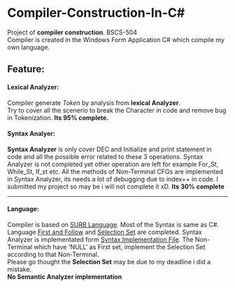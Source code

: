 # Compiler-Construction-In-C#
Project of **compiler construction**. BSCS-504  
Compiler is created in the Windows Form Application C# which compile my own language.
## Feature:
#### Lexical Analyzer:
Compiler generate *Token* by analysis from **lexical Analyzer**. </br>Try to cover all the scenerio to break the Character in code and remove bug in Tokenization. **Its 95% complete.**  </br>
#### Syntax Analyer:
**Syntax Analyzer** is only cover DEC and Initialize and print statement in code and all the possible error related to these 3 operations. Syntax Analyzer is not completed yet other operation are left for example For_St, While_St, If_st etc. All the methods of Non-Terminal CFGs are implemented in Syntax Analyzer, its needs a lot of debugging due to index++ in code. I submitted my project so may be i will not complete it xD. **Its 30% complete**
<hr>

#### Language:
Compiler is based on [SURB Language](Language/). Most of the Syntax is same as C#.  
Language [First and Follow](CFGs/First%20and%20Follow%20set.docx) and [Selection Set](CFGs/Proving%20Grammer%20is%20LL(Selection%20Set).docx) are completed.
Syntax Analyzer is implementated form [Syntax Implementation File](CFGs/Syntax_Implementation_CFG.docx). The Non-Terminal which have 'NULL' as First set, implement the Selection Set according to that Non-Terminal.  
Please go thought the **Selection Set** may be due to my deadline i did a mistake.  
**No Semantic Analyzer implementation**



